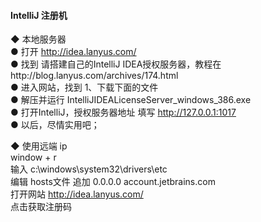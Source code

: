 #### IntelliJ 注册机

◆ 本地服务器   
● 打开 http://idea.lanyus.com/  
● 找到 请搭建自己的IntelliJ IDEA授权服务器，教程在http://blog.lanyus.com/archives/174.html  
● 进入网站，找到 1、下载下面的文件  
● 解压并运行 IntelliJIDEALicenseServer_windows_386.exe  
● 打开IntelliJ，授权服务器地址 填写 http://127.0.0.1:1017  
● 以后，尽情实用吧；  

◆ 使用远端 ip  
window + r   
输入 c:\windows\system32\drivers\etc  
编辑 hosts文件 追加  0.0.0.0 account.jetbrains.com  
打开网站 http://idea.lanyus.com/  
点击获取注册码  